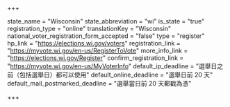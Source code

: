 +++

state_name = "Wisconsin"
state_abbreviation = "wi"
is_state = "true"
registration_type = "online"
translationKey = "Wisconsin"
national_voter_registration_form_accepted = "false"
type = "register"
hp_link = "https://elections.wi.gov/voters"
registration_link = "https://myvote.wi.gov/en-us/RegisterToVote"
more_info_link = "https://elections.wi.gov/Register"
confirm_registration_link = "https://myvote.wi.gov/en-us/MyVoterInfo"
default_ip_deadline = "選舉日之前（包括選舉日）都可以使用"
default_online_deadline = "選舉日前 20 天"
default_mail_postmarked_deadline = "選舉當日前 20 天郵戳為憑"

+++